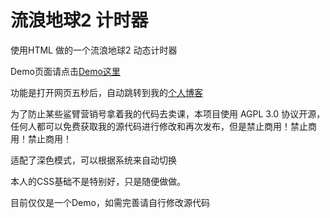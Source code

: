 # 流浪地球2 计时器

使用HTML 做的一个流浪地球2 动态计时器

Demo页面请点击[Demo这里](https://senge.dev)

功能是打开网页五秒后，自动跳转到我的[个人博客](https://senge.dev)

为了防止某些鲨臂营销号拿着我的代码去卖课，本项目使用 AGPL 3.0 协议开源，任何人都可以免费获取我的源代码进行修改和再次发布，但是禁止商用！禁止商用！禁止商用！

适配了深色模式，可以根据系统来自动切换

本人的CSS基础不是特别好，只是随便做做。

目前仅仅是一个Demo，如需完善请自行修改源代码
